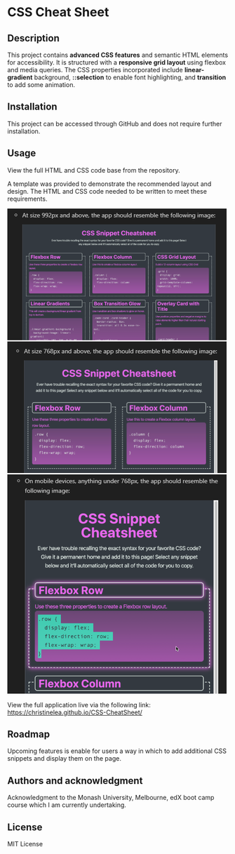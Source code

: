 # CSS Cheat Sheet

## Description

This project contains **advanced CSS features** and semantic HTML elements for
accessibility. It is structured with a **responsive grid layout** using flexbox
and media queries. The CSS properties incorporated include **linear-gradient**
background, **::selection** to enable font highlighting, and **transition** to
add some animation.

## Installation

This project can be accessed through GitHub and does not require further
installation.

## Usage

View the full HTML and CSS code base from the repository.

A template was provided to demonstrate the recommended layout and design. The
HTML and CSS code needed to be written to meet these requirements.

![992px and above](./assets/images/992px.png)
![768px and above](./assets/images/768px.png)
![768px and below](./assets/images/mobile.png)

View the full application live via the following link:
https://christinelea.github.io/CSS-CheatSheet/

## Roadmap

Upcoming features is enable for users a way in which to add additional CSS
snippets and display them on the page.

## Authors and acknowledgment

Acknowledgment to the Monash University, Melbourne, edX boot camp course which I
am currently undertaking.

## License

MIT License
